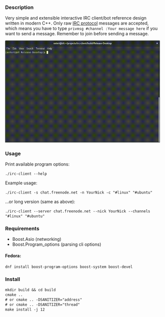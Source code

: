 ### Description

Very simple and extensible interactive IRC client/bot reference design written in modern C++. 
Only raw [IRC protocol](https://tools.ietf.org/html/rfc2812) messages are accepted, which means you have to type `privmsg #channel :Your message here` if you want to send a message. Remember to join before sending a message.

![Using IRC client.](https://github.com/Osteri/irc-client/blob/master/irc.gif?raw=true)

### Usage

Print available program options:

    ./irc-client --help

Example usage:

    ./irc-client -s chat.freenode.net -n YourNick -c "#linux" "#ubuntu"

...or long version (same as above):

    ./irc-client --server chat.freenode.net --nick YourNick --channels "#linux" "#ubuntu"

### Requirements

* Boost.Asio (networking)
* Boost.Program_options (parsing cli options)

#### Fedora:

    dnf install boost-program-options boost-system boost-devel

### Install

    mkdir build && cd build
    cmake ..     
    # or cmake .. -DSANITIZER="address"
    # or cmake .. -DSANITIZER="thread"
    make install -j 12
